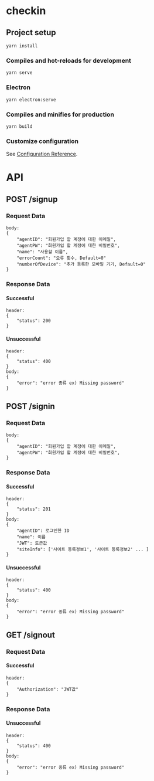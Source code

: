 # checkin

## Project setup
```
yarn install
```

### Compiles and hot-reloads for development
```
yarn serve
```

### Electron
```
yarn electron:serve
```

### Compiles and minifies for production
```
yarn build
```

### Customize configuration
See [Configuration Reference](https://cli.vuejs.org/config/).




# API

## POST /signup
### Request Data
```
body:
{
    "agentID": "회원가입 할 계정에 대한 이메일",
    "agentPW": "회원가입 할 계정에 대한 비밀번호",
    "name": "사용할 이름",
    "errorCount": "오류 횟수, Default=0"
    "numberOfDevice": "추가 등록한 모바일 기기, Default=0"
}
```
### Response Data
#### Successful
```
header:
{
    "status": 200
}
```
#### Unsuccessful
```
header:
{
    "status": 400
}
body:
{
    "error": "error 종류 ex) Missing password"
}
```
## POST /signin
### Request Data
```
body:
{
    "agentID": "회원가입 할 계정에 대한 이메일",
    "agentPW": "회원가입 할 계정에 대한 비밀번호",
}
```
### Response Data
#### Successful
```
header:
{
    "status": 201
}
body:
{
    "agentID": 로그인한 ID
    "name": 이름
    "JWT": 토큰값
    "siteInfo": ['사이트 등록정보1', '사이트 등록정보2' ... ]
}
```
#### Unsuccessful
```
header:
{
    "status": 400
}
body:
{
    "error": "error 종류 ex) Missing password"
}
```
## GET /signout
### Request Data
#### Successful
```
header:
{
    "Authorization": "JWT값"
}
```
### Response Data
#### Unsuccessful
```
header:
{
    "status": 400
}
body:
{
    "error": "error 종류 ex) Missing password"
}
```
